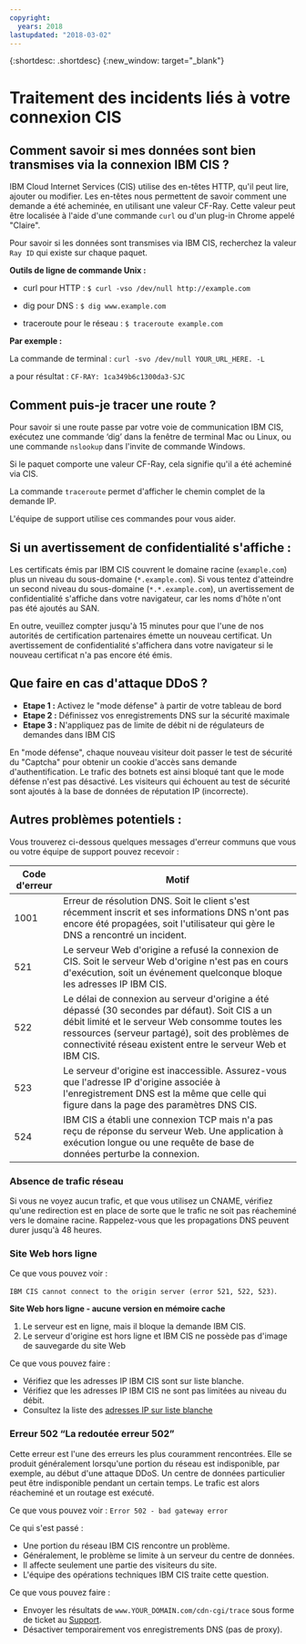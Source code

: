 ```yaml
---
copyright:
  years: 2018
lastupdated: "2018-03-02"
---
```


{:shortdesc: .shortdesc}
{:new_window: target="_blank"}

# Traitement des incidents liés à votre connexion CIS

## Comment savoir si mes données sont bien transmises via la connexion IBM CIS ?

IBM Cloud Internet Services (CIS) utilise des en-têtes HTTP, qu'il peut lire, ajouter ou modifier. Les en-têtes nous permettent de savoir comment une demande a été acheminée, en utilisant une valeur CF-Ray. Cette valeur peut être localisée à l'aide d'une commande `curl` ou d'un plug-in Chrome appelé "Claire".

Pour savoir si les données sont transmises via IBM CIS, recherchez la valeur `Ray ID` qui existe sur chaque paquet.

**Outils de ligne de commande Unix :**

 * curl pour HTTP :
`$ curl -vso /dev/null http://example.com`

 * dig pour DNS :
`$ dig www.example.com`

 * traceroute pour le réseau :
`$ traceroute example.com`

**Par exemple :**

La commande de terminal : `curl -svo /dev/null YOUR_URL_HERE. -L`

a pour résultat : `CF-RAY: 1ca349b6c1300da3-SJC`

## Comment puis-je tracer une route ?

Pour savoir si une route passe par votre voie de communication IBM CIS, exécutez une commande ‘dig’ dans la fenêtre de terminal Mac ou Linux, ou une commande `nslookup` dans l'invite de commande Windows.

Si le paquet comporte une valeur CF-Ray, cela signifie qu'il a été acheminé via CIS.

La commande `traceroute` permet d'afficher le chemin complet de la demande IP.

L'équipe de support utilise ces commandes pour vous aider.

## Si un avertissement de confidentialité s'affiche :

Les certificats émis par IBM CIS couvrent le domaine racine (`example.com`) plus un niveau du sous-domaine (`*.example.com`). Si vous tentez d'atteindre un second niveau du sous-domaine (`*.*.example.com`), un avertissement de confidentialité s'affiche dans votre navigateur, car les noms d'hôte n'ont pas été ajoutés au SAN.

En outre, veuillez compter jusqu'à 15 minutes pour que l'une de nos autorités de certification partenaires émette un nouveau certificat. Un avertissement de confidentialité s'affichera dans votre navigateur si le nouveau certificat n'a pas encore été émis.

## Que faire en cas d'attaque DDoS ?

 * **Etape 1 :** Activez le "mode défense" à partir de votre tableau de bord
 * **Etape 2 :** Définissez vos enregistrements DNS sur la sécurité maximale
 * **Etape 3 :** N'appliquez pas de limite de débit ni de régulateurs de demandes dans IBM CIS
 
En "mode défense", chaque nouveau visiteur doit passer le test de sécurité du "Captcha" pour obtenir un cookie d'accès sans demande d'authentification. Le trafic des botnets est ainsi bloqué tant que le mode défense n'est pas désactivé. Les visiteurs qui échouent au test de sécurité sont ajoutés à la base de données de réputation IP (incorrecte).

## Autres problèmes potentiels :

Vous trouverez ci-dessous quelques messages d'erreur communs que vous ou votre équipe de support pouvez recevoir :

| Code d'erreur    | Motif |
| ------------- | ------------- |
| 1001  | Erreur de résolution DNS. Soit le client s'est récemment inscrit et ses informations DNS n'ont pas encore été propagées, soit l'utilisateur qui gère le DNS a rencontré un incident. |
| 521  | Le serveur Web d'origine a refusé la connexion de CIS. Soit le serveur Web d'origine n'est pas en cours d'exécution, soit un événement quelconque bloque les adresses IP IBM CIS. |
| 522  | Le délai de connexion au serveur d'origine a été dépassé (30 secondes par défaut). Soit CIS a un débit limité et le serveur Web consomme toutes les ressources (serveur partagé), soit des problèmes de connectivité réseau existent entre le serveur Web et IBM CIS. |
| 523  | Le serveur d'origine est inaccessible. Assurez-vous que l'adresse IP d'origine associée à l'enregistrement DNS est la même que celle qui figure dans la page des paramètres DNS CIS. |
| 524  | IBM CIS a établi une connexion TCP mais n'a pas reçu de réponse du serveur Web. Une application à exécution longue ou une requête de base de données perturbe la connexion. |

### Absence de trafic réseau

Si vous ne voyez aucun trafic, et que vous utilisez un CNAME, vérifiez qu'une redirection est en place de sorte que le trafic ne soit pas réacheminé vers le domaine racine. Rappelez-vous que les propagations DNS peuvent durer jusqu'à 48 heures.

### Site Web hors ligne

Ce que vous pouvez voir :

`IBM CIS cannot connect to the origin server (error 521, 522, 523)`.

**Site Web hors ligne - aucune version en mémoire cache**

1. Le serveur est en ligne, mais il bloque la demande IBM CIS.
2. Le serveur d'origine est hors ligne et IBM CIS ne possède pas d'image de sauvegarde du site Web 

Ce que vous pouvez faire :

* Vérifiez que les adresses IP IBM CIS sont sur liste blanche.
* Vérifiez que les adresses IP IBM CIS ne sont pas limitées au niveau du débit.
* Consultez la liste des [adresses IP sur liste blanche](whitelisted-ips.html)

### Erreur 502 “La redoutée erreur 502”

Cette erreur est l'une des erreurs les plus couramment rencontrées. Elle se produit généralement lorsqu'une portion du réseau est indisponible, par exemple, au début d'une attaque DDoS. Un centre de données particulier peut être indisponible pendant un certain temps. Le trafic est alors réacheminé et un routage est exécuté. 

Ce que vous pouvez voir : `Error 502 - bad gateway error`

Ce qui s'est passé :

* Une portion du réseau IBM CIS rencontre un problème.
* Généralement, le problème se limite à un serveur du centre de données.
* Il affecte seulement une partie des visiteurs du site.
* L'équipe des opérations techniques IBM CIS traite cette question.

Ce que vous pouvez faire :

* Envoyer les résultats de `www.YOUR_DOMAIN.com/cdn-cgi/trace` sous forme de ticket au [Support](https://console.bluemix.net/docs/support/index.html#contacting-support).
* Désactiver temporairement vos enregistrements DNS (pas de proxy).


